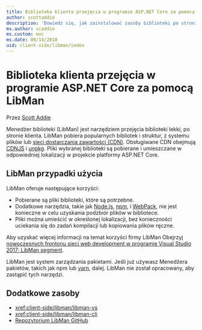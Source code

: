 ```yaml
---
title: Biblioteka klienta przejęcia w programie ASP.NET Core za pomocą LibMan
author: scottaddie
description: 'Dowiedz się, jak zainstalować zasoby biblioteki po stronie klienta w projektach programu ASP.NET Core za pomocą Menedżera biblioteki (LibMan).'
ms.author: scaddie
ms.custom: mvc
ms.date: 08/14/2018
uid: client-side/libman/index
---
```

# <a name="client-side-library-acquisition-in-aspnet-core-with-libman"></a>Biblioteka klienta przejęcia w programie ASP.NET Core za pomocą LibMan

Przez [Scott Addie](https://twitter.com/Scott_Addie)

Menedżer biblioteki (LibMan) jest narzędziem przejęcia biblioteki lekki, po stronie klienta. LibMan pobiera popularnych bibliotek i struktur, z systemu plików lub [sieci dostarczania zawartości (CDN)](https://wikipedia.org/wiki/Content_delivery_network). Obsługiwane CDN obejmują [CDNJS](https://cdnjs.com/) i [unpkg](https://unpkg.com/#/). Pliki wybranej biblioteki są pobierane i umieszczane w odpowiedniej lokalizacji w projekcie platformy ASP.NET Core.

## <a name="libman-use-cases"></a>LibMan przypadki użycia

LibMan oferuje następujące korzyści:

* Pobierane są pliki biblioteki, które są potrzebne.
* Dodatkowe narzędzia, takie jak [Node.js](https://nodejs.org), [npm](https://www.npmjs.com), i [WebPack](https://webpack.js.org), nie jest konieczne w celu uzyskania podzbiór plików w bibliotece.
* Pliki można umieścić w określonej lokalizacji, bez konieczności uciekania się do zadań kompilacji lub kopiowania plików ręczne.

Aby uzyskać więcej informacji na temat korzyści firmy LibMan Obejrzyj [nowoczesnych frontonu sieci web development w programie Visual Studio 2017: LibMan segment](https://channel9.msdn.com/Events/Build/2017/B8073#time=43m34s).

LibMan jest system zarządzania pakietami. Jeśli już używasz Menedżera pakietów, takich jak npm lub [yarn](https://yarnpkg.com), dalej. LibMan nie został opracowany, aby zastąpić tych narzędzi.

## <a name="additional-resources"></a>Dodatkowe zasoby

* <xref:client-side/libman/libman-vs>
* <xref:client-side/libman/libman-cli>
* [Repozytorium LibMan GitHub](https://github.com/aspnet/LibraryManager)
